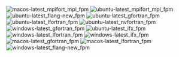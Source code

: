  ![macos-latest_mpifort_mpi_fpm](https://img.shields.io/badge/macos--latest_mpifort_mpi_fpm-cancelled-lightgrey) ![ubuntu-latest_mpifort_mpi_fpm](https://img.shields.io/badge/ubuntu--latest_mpifort_mpi_fpm-passing-brightgreen) ![ubuntu-latest_flang-new_fpm](https://img.shields.io/badge/ubuntu--latest_flang--new_fpm-cancelled-lightgrey) ![ubuntu-latest_gfortran_fpm](https://img.shields.io/badge/ubuntu--latest_gfortran_fpm-cancelled-lightgrey) ![ubuntu-latest_lfortran_fpm](https://img.shields.io/badge/ubuntu--latest_lfortran_fpm-cancelled-lightgrey) ![ubuntu-latest_nvfortran_fpm](https://img.shields.io/badge/ubuntu--latest_nvfortran_fpm-cancelled-lightgrey) ![windows-latest_gfortran_fpm](https://img.shields.io/badge/windows--latest_gfortran_fpm-cancelled-lightgrey) ![ubuntu-latest_ifx_fpm](https://img.shields.io/badge/ubuntu--latest_ifx_fpm-passing-brightgreen) ![windows-latest_lfortran_fpm](https://img.shields.io/badge/windows--latest_lfortran_fpm-cancelled-lightgrey) ![windows-latest_ifx_fpm](https://img.shields.io/badge/windows--latest_ifx_fpm-cancelled-lightgrey) ![macos-latest_gfortran_fpm](https://img.shields.io/badge/macos--latest_gfortran_fpm-cancelled-lightgrey) ![macos-latest_lfortran_fpm](https://img.shields.io/badge/macos--latest_lfortran_fpm-cancelled-lightgrey) ![windows-latest_flang-new_fpm](https://img.shields.io/badge/windows--latest_flang--new_fpm-cancelled-lightgrey)
